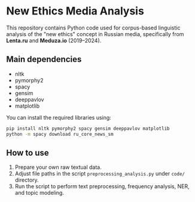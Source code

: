 # New Ethics Media Analysis

This repository contains Python code used for corpus-based linguistic analysis of the "new ethics" concept in Russian media, specifically from **Lenta.ru** and **Meduza.io** (2019–2024).

## Main dependencies

- nltk
- pymorphy2
- spacy
- gensim
- deeppavlov
- matplotlib

You can install the required libraries using:

```bash
pip install nltk pymorphy2 spacy gensim deeppavlov matplotlib
python -m spacy download ru_core_news_sm
```

## How to use

1. Prepare your own raw textual data.
2. Adjust file paths in the script `preprocessing_analysis.py` under `code/` directory.
3. Run the script to perform text preprocessing, frequency analysis, NER, and topic modeling.
